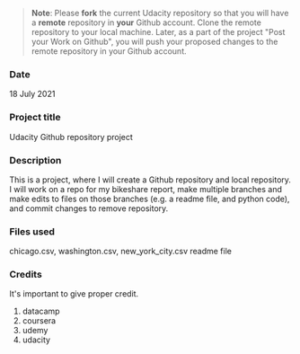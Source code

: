 >**Note**: Please **fork** the current Udacity repository so that you will have a **remote** repository in **your** Github account. Clone the remote repository to your local machine. Later, as a part of the project "Post your Work on Github", you will push your proposed changes to the remote repository in your Github account.

### Date
18 July 2021

### Project title
Udacity Github repository project

### Description
This is a project, where I will create a Github repository and local repository. I will work on a repo for my bikeshare report, make multiple branches and make edits to files on those branches (e.g. a readme file, and python code), and commit changes to remove repository. 

### Files used
chicago.csv, washington.csv, new_york_city.csv
readme file

### Credits
It's important to give proper credit. 
1. datacamp
2. coursera
3. udemy
4. udacity

